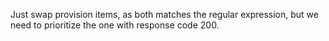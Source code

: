 Just swap provision items, as both matches the regular expression, but we need to prioritize the one with response code 200.
